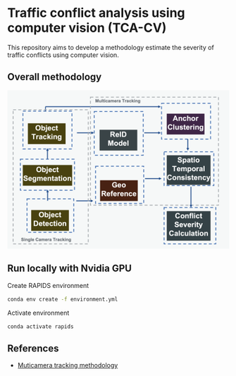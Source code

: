 # Traffic conflict analysis using computer vision (TCA-CV)

This repository aims to develop a methodology estimate the severity of traffic conflicts using computer vision.

## Overall methodology

![methology](imgs/methodology.png)

## Run locally with Nvidia GPU

Create RAPIDS environment
```bash
conda env create -f environment.yml
```
Activate environment
```bash
conda activate rapids
```


## References

- [Muticamera tracking methodology](https://arxiv.org/abs/2304.09471)

